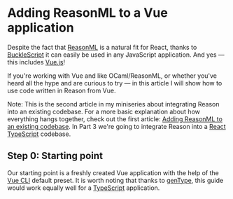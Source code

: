 # Adding ReasonML to a Vue application

Despite the fact that [ReasonML](https://reasonml.github.io/) is a natural fit for React, thanks to [BuckleScript](https://bucklescript.github.io/) it can easily be used in any JavaScript application. And yes &mdash; this includes [Vue.js](https://vuejs.org/)!

If you're working with Vue and like OCaml/ReasonML, or whether you've heard all the hype and are curious to try &mdash; in this article I will show how to use code written in Reason from Vue.

Note: This is the second article in my miniseries about integrating Reason into an existing codebase. For a more basic explanation about how everything hangs together, check out the first article: [Adding ReasonML to an existing codebase](https://github.com/Yakimych/reason-in-typescript/blob/master/basic-javascript/README.md). In Part 3 we're going to integrate Reason into a [React](https://reactjs.org/) [TypeScript](https://www.typescriptlang.org/) codebase.

## Step 0: Starting point

Our starting point is a freshly created Vue application with the help of the [Vue CLI](https://cli.vuejs.org/guide/creating-a-project.html) default preset. It is worth noting that thanks to [genType](https://github.com/cristianoc/genType), this guide would work equally well for a [TypeScript](https://www.typescriptlang.org/) application.
